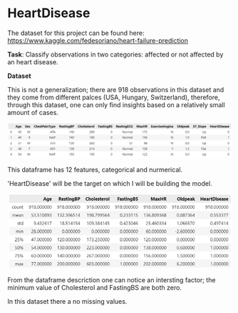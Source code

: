 # HeartDisease

The dataset for this project can be found here:
  https://www.kaggle.com/fedesoriano/heart-failure-prediction
  
**Task**: Classify observations in two categories: affected or not affected by an heart disease.

**Dataset**

This is not a generalization; there are 918 observations in this dataset and they come from different palces (USA, Hungary, Switzerland),
therefore, through this dataset, one can only find insights based on a relatively small amount of cases.

![alt text](https://github.com/Este-code/HeartDisease/blob/main/images/image_1.png)

This dataframe has 12 features, categorical and nurmerical.

'HeartDisease' will be the target on which I will be building the model.

![alt text](https://github.com/Este-code/HeartDisease/blob/main/images/Image_2.png)

From the dataframe descriction one can notice an intersting factor; the minimum value of Cholesterol and FastingBS are both zero.

In this dataset there a no missing values.

